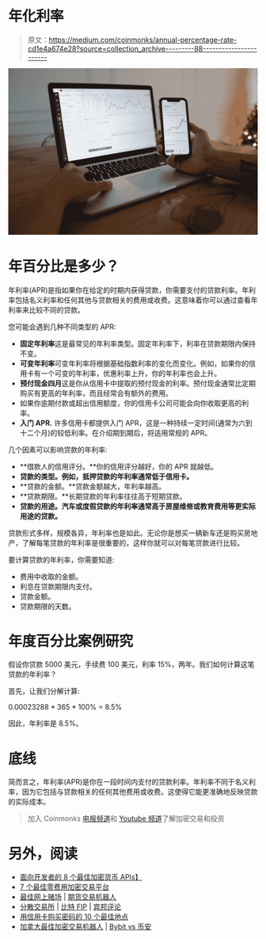 # 年化利率

> 原文：<https://medium.com/coinmonks/annual-percentage-rate-cd1e4a674e28?source=collection_archive---------88----------------------->

![](img/6ec7980c3982e990a7d3b1caa3fe148f.png)

# 年百分比是多少？

年利率(APR)是指如果你在给定的时期内获得贷款，你需要支付的贷款利率。年利率包括名义利率和任何其他与贷款相关的费用或收费。这意味着你可以通过查看年利率来比较不同的贷款。

您可能会遇到几种不同类型的 APR:

*   **固定年利率**这是最常见的年利率类型。固定年利率下，利率在贷款期限内保持不变。
*   **可变年利率**可变年利率将根据基础指数利率的变化而变化。例如，如果你的信用卡有一个可变的年利率，优惠利率上升，你的年利率也会上升。
*   **预付现金四月**这是你从信用卡中提取的预付现金的利率。预付现金通常比定期购买有更高的年利率，而且经常会有额外的费用。
*   如果你逾期付款或超出信用额度，你的信用卡公司可能会向你收取更高的利率。
*   **入门 APR.** 许多信用卡都提供入门 APR，这是一种持续一定时间(通常为六到十二个月)的较低利率。在介绍期到期后，将适用常规的 APR。

几个因素可以影响贷款的年利率:

*   **借款人的信用评分。**你的信用评分越好，你的 APR 就越低。
*   **贷款的类型。例如，抵押贷款的年利率通常低于信用卡。**
*   **贷款的金额。**贷款金额越大，年利率越高。
*   **贷款期限。**长期贷款的年利率往往高于短期贷款。
*   **贷款的用途。汽车或度假贷款的年利率通常高于房屋维修或教育费用等更实际用途的贷款。**

贷款形式多样，规模各异，年利率也是如此。无论你是想买一辆新车还是购买房地产，了解每笔贷款的年利率是很重要的，这样你就可以对每笔贷款进行比较。

要计算贷款的年利率，你需要知道:

*   费用中收取的金额。
*   利息在贷款期限内支付。
*   贷款金额。
*   贷款期限的天数。

# 年度百分比案例研究

假设你贷款 5000 美元，手续费 100 美元，利率 15%，两年。我们如何计算这笔贷款的年利率？

首先，让我们分解计算:

0.00023288 * 365 * 100% = 8.5%

因此，年利率是 8.5%。

# 底线

简而言之，年利率(APR)是你在一段时间内支付的贷款利率。年利率不同于名义利率，因为它包括与贷款相关的任何其他费用或收费。这使得它能更准确地反映贷款的实际成本。

> 加入 Coinmonks [电报频道](https://t.me/coincodecap)和 [Youtube 频道](https://www.youtube.com/c/coinmonks/videos)了解加密交易和投资

# 另外，阅读

*   [面向开发者的 8 个最佳加密货币 APIs】](https://coincodecap.com/best-cryptocurrency-apis)
*   [7 个最佳零费用加密交易平台](https://coincodecap.com/zero-fee-crypto-exchanges)
*   [最佳网上赌场](https://coincodecap.com/best-online-casinos) | [期货交易机器人](/coinmonks/futures-trading-bots-5a282ccee3f5)
*   [分散交易所](https://coincodecap.com/what-are-decentralized-exchanges) | [比特 FIP](https://coincodecap.com/bitbns-fip) | [宾邦评论](https://coincodecap.com/bingbon-review)
*   [用信用卡购买密码的 10 个最佳地点](https://coincodecap.com/buy-crypto-with-credit-card)
*   [加拿大最佳加密交易机器人](https://coincodecap.com/5-best-crypto-trading-bots-in-canada) | [Bybit vs 币安](https://coincodecap.com/bybit-binance-moonxbt)